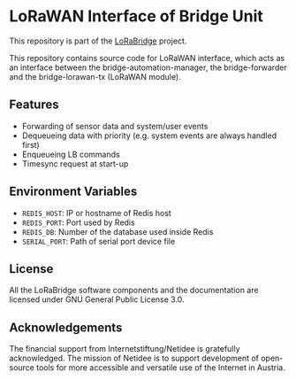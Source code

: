 LoRaWAN Interface of Bridge Unit
============================================

This repository is part of the [LoRaBridge](https://github.com/lorabridge2/lorabridge) project.

This repository contains source code for LoRaWAN interface, which acts as an interface between the bridge-automation-manager,
the bridge-forwarder and the bridge-lorawan-tx (LoRaWAN module).

Features
--------
- Forwarding of sensor data and system/user events
- Dequeueing data with priority (e.g. system events are always handled first)
- Enqueueing LB commands
- Timesync request at start-up

## Environment Variables

- `REDIS_HOST`: IP or hostname of Redis host
- `REDIS_PORT`: Port used by Redis
- `REDIS_DB`: Number of the database used inside Redis
- `SERIAL_PORT`: Path of serial port device file

## License

All the LoRaBridge software components and the documentation are licensed under GNU General Public License 3.0.

## Acknowledgements

The financial support from Internetstiftung/Netidee is gratefully acknowledged. The mission of Netidee is to support development of open-source tools for more accessible and versatile use of the Internet in Austria.
